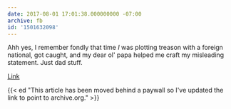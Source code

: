 ```yaml
---
date: 2017-08-01 17:01:38.000000000 -07:00
archive: fb
id: '1501632098'
---
```


Ahh yes, I remember fondly that time *I* was plotting treason with a foreign national, got caught, and my dear ol' papa helped me craft my misleading statement. Just dad stuff.

[Link](https://web.archive.org/web/20170802034637/https://www.washingtonpost.com/web/20170802034637/https://www.washingtonpost.com/news/post-politics/wp/2017/08/01/white-house-says-trump-weighed-in-on-sons-russia-meeting-statement-as-any-father-would/?utm_term=.c6a5910d5661)

{{< ed "This article has been moved behind a paywall so I've updated the link to point to archive.org." >}}